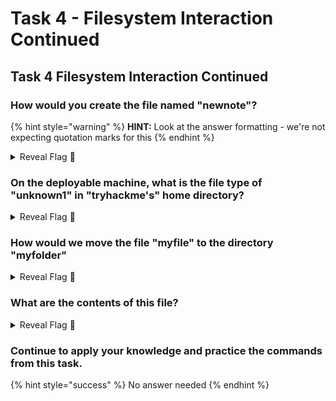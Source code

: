 # Task 4 - Filesystem Interaction Continued

## Task 4 Filesystem Interaction Continued

### How would you create the file named "newnote"?&#x20;

{% hint style="warning" %}
**HINT:** Look at the answer formatting - we're not expecting quotation marks for this
{% endhint %}

<details>

<summary>Reveal Flag <span data-gb-custom-inline data-tag="emoji" data-code="1f6a9">🚩</span></summary>

:triangular\_flag\_on\_post:`touch newnote`

</details>

### On the deployable machine, what is the file type of "unknown1" in "tryhackme's" home directory?

<details>

<summary>Reveal Flag <span data-gb-custom-inline data-tag="emoji" data-code="1f6a9">🚩</span></summary>

:triangular\_flag\_on\_post:`ASCII text`

</details>

### How would we move the file "myfile" to the directory "myfolder"

<details>

<summary>Reveal Flag <span data-gb-custom-inline data-tag="emoji" data-code="1f6a9">🚩</span></summary>

:triangular\_flag\_on\_post:`mv myfile myfolder`

</details>

### What are the contents of this file?

<details>

<summary>Reveal Flag <span data-gb-custom-inline data-tag="emoji" data-code="1f6a9">🚩</span></summary>

:triangular\_flag\_on\_post:`THM{FILESYSTEM}`

</details>

### Continue to apply your knowledge and practice the commands from this task.

{% hint style="success" %}
No answer needed
{% endhint %}

